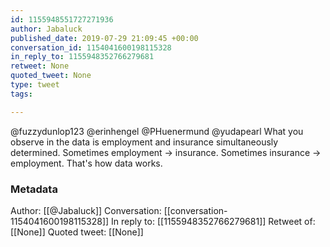```yaml
---
id: 1155948551727271936
author: Jabaluck
published_date: 2019-07-29 21:09:45 +00:00
conversation_id: 1154041600198115328
in_reply_to: 1155948352766279681
retweet: None
quoted_tweet: None
type: tweet
tags:

---
```


@fuzzydunlop123 @erinhengel @PHuenermund @yudapearl What you observe in the data is employment and insurance simultaneously determined. Sometimes employment -&gt; insurance. Sometimes insurance -&gt; employment. That's how data works.

### Metadata

Author: [[@Jabaluck]]
Conversation: [[conversation-1154041600198115328]]
In reply to: [[1155948352766279681]]
Retweet of: [[None]]
Quoted tweet: [[None]]
